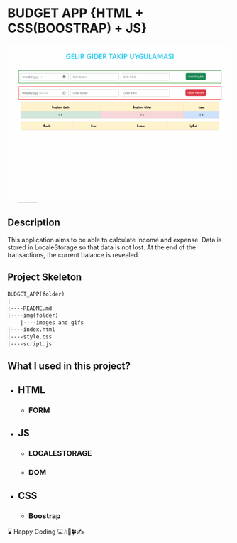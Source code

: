 # BUDGET APP {HTML + CSS(BOOSTRAP) + JS}

![gif](./img/budget_app.gif)

## Description
This application aims to be able to calculate income and expense. Data is stored in LocaleStorage so that data is not lost. At the end of the transactions, the current balance is revealed.

## Project Skeleton 

```
BUDGET_APP(folder)
|
|----README.md
|----img(folder)
    |----images and gifs
|----index.html
|----style.css
|----script.js
```

## What I used in this project?

- ## HTML
  - ### FORM
- ## JS
  - ### LOCALESTORAGE
  - ### DOM
- ## CSS
  - ### Boostrap

<left> ⌛ Happy Coding  💻🎶🍕🍀✍ </left>